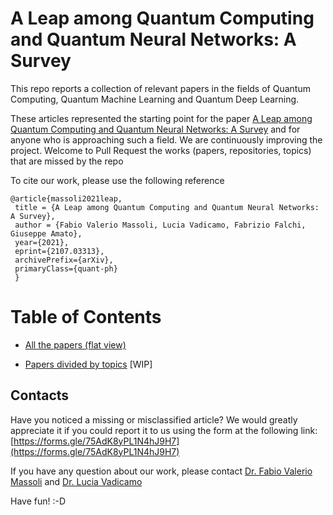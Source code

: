 
A Leap among Quantum Computing and Quantum Neural Networks: A Survey
====================================================================


This repo reports a collection of relevant papers in the fields of Quantum Computing, Quantum Machine Learning and Quantum Deep Learning.



These articles represented the starting point for the paper [A Leap among Quantum Computing and Quantum Neural Networks: A Survey](https://arxiv.org/abs/2107.03313) and for anyone who is approaching such a field. We are continuously improving the project. Welcome to Pull Request the works (papers, repositories, topics) that are missed by the repo

To cite our work, please use the following reference

<pre><code>@article{massoli2021leap,
 title = {A Leap among Quantum Computing and Quantum Neural Networks: A Survey},
 author = {Fabio Valerio Massoli, Lucia Vadicamo, Fabrizio Falchi, Giuseppe Amato},
 year={2021},
 eprint={2107.03313},
 archivePrefix={arXiv},
 primaryClass={quant-ph}
 }</code></pre>



# Table of Contents

* [All the papers (flat view)](https://github.com/fvmassoli/survey-quantum-computations/blob/master/allPapers.md)

* [Papers divided by topics](https://github.com/fvmassoli/survey-quantum-computations/blob/master/papersSortedByTopics.md) [WIP]

## Contacts

Have you noticed a missing or misclassified article? We would greatly appreciate it if you could report it to us using the form at the following link: [https://forms.gle/75AdK8yPL1N4hJ9H7](https://forms.gle/75AdK8yPL1N4hJ9H7)





If you have any question about our work, please contact [Dr. Fabio Valerio Massoli](mailto:fabio.massoli@isti.cnr.it) and [Dr. Lucia Vadicamo](mailto:lucia.vadicamo@isti.cnr.it)

Have fun! :-D